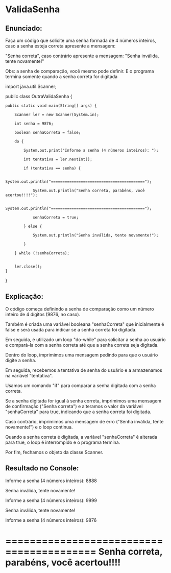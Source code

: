 # ValidaSenha

<h2>Enunciado:</h2>

Faça um código que solicite uma senha formada de 4 números inteiros, caso a senha esteja correta apresente a mensagem:

"Senha correta", caso contrário apresente a mensagem: "Senha inválida, tente novamente!"

Obs: a senha de comparação, você mesmo pode definir. E o programa termina somente quando a senha correta for digitada

import java.util.Scanner;

public class OutraValidaSenha {

    public static void main(String[] args) {
    
        Scanner ler = new Scanner(System.in);
        
        int senha = 9876;
        
        boolean senhaCorreta = false;

        do {
        
            System.out.print("Informe a senha (4 números inteiros): ");
            
            int tentativa = ler.nextInt();

            if (tentativa == senha) {
            
                System.out.println("=========================================");
                
                System.out.println("Senha correta, parabéns, você acertou!!!!");
                
                System.out.println("=========================================");
                
                senhaCorreta = true;
                
            } else {
            
                System.out.println("Senha inválida, tente novamente!");
                
            }
            
        } while (!senhaCorreta);
        

        ler.close();
    }
}


<h2>Explicação:</h2>

O código começa definindo a senha de comparação como um número inteiro de 4 dígitos (9876, no caso).

Também é criada uma variável booleana "senhaCorreta" que inicialmente é false e será usada para indicar se a senha correta foi digitada.

Em seguida, é utilizado um loop "do-while" para solicitar a senha ao usuário e compará-la com a senha correta até que a senha correta seja digitada.

Dentro do loop, imprimimos uma mensagem pedindo para que o usuário digite a senha.

Em seguida, recebemos a tentativa de senha do usuário e a armazenamos na variável "tentativa".

Usamos um comando "if" para comparar a senha digitada com a senha correta.

Se a senha digitada for igual à senha correta, imprimimos uma mensagem de confirmação ("Senha correta") e alteramos o valor da variável "senhaCorreta" para true, indicando que a senha correta foi digitada.

Caso contrário, imprimimos uma mensagem de erro ("Senha inválida, tente novamente!") e o loop continua.

Quando a senha correta é digitada, a variável "senhaCorreta" é alterada para true, o loop é interrompido e o programa termina.

Por fim, fechamos o objeto da classe Scanner.

<h2>Resultado no Console:</h2>


Informe a senha (4 números inteiros): 8888

Senha inválida, tente novamente!

Informe a senha (4 números inteiros): 9999

Senha inválida, tente novamente!

Informe a senha (4 números inteiros): 9876

=========================================
Senha correta, parabéns, você acertou!!!!
=========================================

